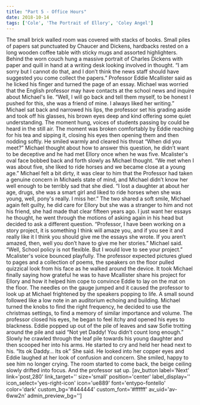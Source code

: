 ```yaml
---
title: "Part 5 - Office Hours"
date: 2018-10-14
tags: ['Cole', 'The Portrait of Ellory', 'Coley Angel']
---
```


The small brick walled room was covered with stacks of books. Small piles of papers sat punctuated by Chaucer and Dickens, hardbacks rested on a long wooden coffee table with sticky mugs and assorted highlighters. Behind the worn couch hung a massive portrait of Charles Dickens with paper and quill in hand at a writing desk looking involved in thought. “I am sorry but I cannot do that, and I don’t think the news staff should have suggested you come collect the papers.” Professor Eddie Mcallister said as he licked his finger and turned the page of an essay. Michael was worried that the English professor may have contacts at the school news and inquire about Michael's lie. “Well, I will go back and tell them myself, to be honest I pushed for this, she was a friend of mine. I always liked her writing.” Michael sat back and narrowed his lips, the professor set his grading aside and took off his glasses, his brown eyes deep and kind offering some quiet understanding. The moment hung, voices of students passing by could be heard in the still air. The moment was broken comfortably by Eddie reaching for his tea and sipping it, closing his eyes then opening them and then nodding softly. He smiled warmly and cleared his throat “When did you meet?” Michael thought about how to answer this question, he didn’t want to be deceptive and he had met Ellory once when he was five. Mcalister's oval face bobbed back and forth slowly as Michael thought. “We met when I was about five, she liked to ride horses and we became close at a young age.” Michael felt a bit dirty, it was clear to him that the Professor had taken a genuine concern in Michaels state of mind, and Michael didn’t know her well enough to be terribly sad that she died. “I lost a daughter at about her age, drugs, she was a smart girl and liked to ride horses when she was young, well, pony's really. I miss her.” The two shared a soft smile, Michael again felt guilty, he did care for Ellory but she was a stranger to him and not his friend, she had made that clear fifteen years ago. I just want her essays he thought, he went through the motions of asking again in his head but decided to ask a different question. “Professor, I have been working on a story project, it is something I think will amaze you, and if you see it and really like it I think you should give me the essays she wrote. If you aren’t amazed, then, well you don’t have to give me her stories.” Michael said. “Well, School policy is not flexible. But I would love to see your project.” Mcalister's voice bounced playfully. The professor expected pictures glued to pages and a collection of poems, the speakers on the floor pulled quizzical look from his face as he walked around the device. It took Michael finally saying how grateful he was to have Mcallister share his project for Ellory and how it helped him cope to convince Eddie to lay on the mat on the floor. The needles on the gauge jumped and it caused the professor to look up at Michael frightened by the speakers popping to life. A small sound followed like a low note in an auditorium echoing and building. Michael turned the knobs to find the right frequency, he decided to use the christmas settings, to find a memory of similar importance and volume. The professor closed his eyes, he began to feel itchy and opened his eyes to blackness. Eddie popped up out of the pile of leaves and saw Sofie trotting around the pile and said “Not yet Daddy! You didn’t count long enough.” Slowly he crawled through the leaf pile towards his young daughter and then scooped her into his arms. He started to cry and held her head next to his. “Its ok Daddy… Its ok” She said. He looked into her copper eyes and Eddie laughed at her look of confusion and concern. She smiled, happy to see him no longer crying. The room started to come back, the beige ceiling slowly drifted into focus. And the professor sat up. [av_button label='Next' link='post,280' link_target='' size='small' position='center' label_display='' icon_select='yes-right-icon' icon='ue889' font='entypo-fontello' color='dark' custom_bg='#444444' custom_font='#ffffff' av_uid='av-6ww2n' admin_preview_bg='']
